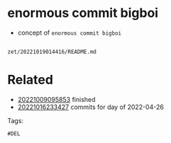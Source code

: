 # enormous commit bigboi

- concept of `enormous commit bigboi`

```
```

` zet/20221019014416/README.md `

# Related

- [20221009095853](/zet/20221009095853/README.md) finished
- [20221016233427](/zet/20221016233427/README.md) commits for day of 2022-04-26

Tags:

    #DEL

